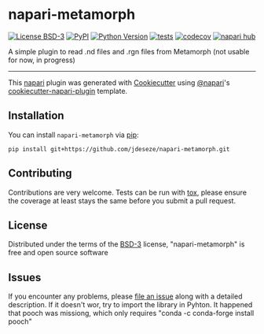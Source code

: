 # napari-metamorph

[![License BSD-3](https://img.shields.io/pypi/l/napari-metamorph.svg?color=green)](https://github.com/jdeseze/napari-metamorph/raw/main/LICENSE)
[![PyPI](https://img.shields.io/pypi/v/napari-metamorph.svg?color=green)](https://pypi.org/project/napari-metamorph)
[![Python Version](https://img.shields.io/pypi/pyversions/napari-metamorph.svg?color=green)](https://python.org)
[![tests](https://github.com/jdeseze/napari-metamorph/workflows/tests/badge.svg)](https://github.com/jdeseze/napari-metamorph/actions)
[![codecov](https://codecov.io/gh/jdeseze/napari-metamorph/branch/main/graph/badge.svg)](https://codecov.io/gh/jdeseze/napari-metamorph)
[![napari hub](https://img.shields.io/endpoint?url=https://api.napari-hub.org/shields/napari-metamorph)](https://napari-hub.org/plugins/napari-metamorph)

A simple plugin to read .nd files and .rgn files from Metamorph (not usable for now, in progress)

----------------------------------

This [napari] plugin was generated with [Cookiecutter] using [@napari]'s [cookiecutter-napari-plugin] template.

<!--
Don't miss the full getting started guide to set up your new package:
https://github.com/napari/cookiecutter-napari-plugin#getting-started

and review the napari docs for plugin developers:
https://napari.org/stable/plugins/index.html
-->

## Installation

You can install `napari-metamorph` via [pip]:

    pip install git+https://github.com/jdeseze/napari-metamorph.git


## Contributing

Contributions are very welcome. Tests can be run with [tox], please ensure
the coverage at least stays the same before you submit a pull request.

## License

Distributed under the terms of the [BSD-3] license,
"napari-metamorph" is free and open source software

## Issues

If you encounter any problems, please [file an issue] along with a detailed description.
If it doesn't wor, try to import the library in Pyhton. It happened that pooch was missiong, which only requires "conda -c conda-forge install pooch"

[napari]: https://github.com/napari/napari
[Cookiecutter]: https://github.com/audreyr/cookiecutter
[@napari]: https://github.com/napari
[MIT]: http://opensource.org/licenses/MIT
[BSD-3]: http://opensource.org/licenses/BSD-3-Clause
[GNU GPL v3.0]: http://www.gnu.org/licenses/gpl-3.0.txt
[GNU LGPL v3.0]: http://www.gnu.org/licenses/lgpl-3.0.txt
[Apache Software License 2.0]: http://www.apache.org/licenses/LICENSE-2.0
[Mozilla Public License 2.0]: https://www.mozilla.org/media/MPL/2.0/index.txt
[cookiecutter-napari-plugin]: https://github.com/napari/cookiecutter-napari-plugin

[file an issue]: https://github.com/jdeseze/napari-metamorph/issues

[napari]: https://github.com/napari/napari
[tox]: https://tox.readthedocs.io/en/latest/
[pip]: https://pypi.org/project/pip/
[PyPI]: https://pypi.org/
